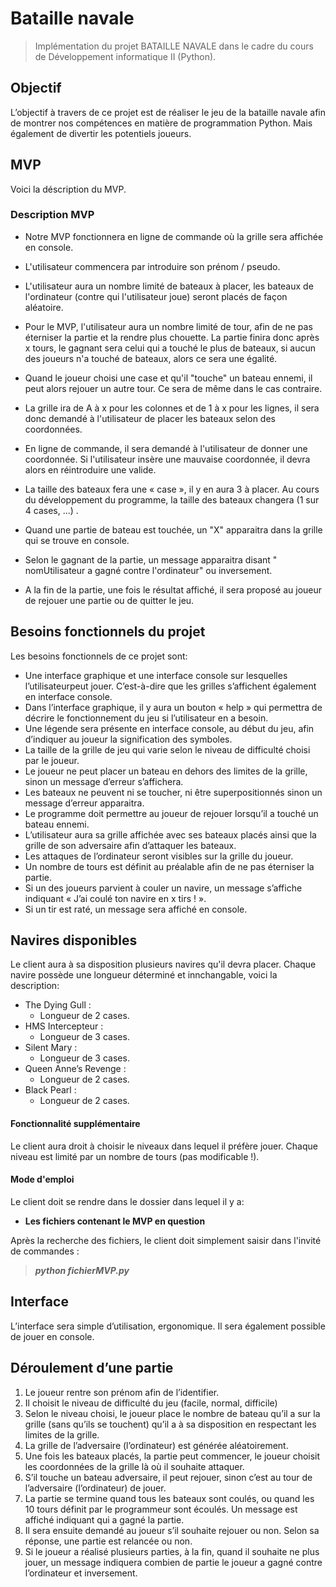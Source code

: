 # Bataille navale
> Implémentation du projet BATAILLE NAVALE dans le cadre du cours de Développement informatique II (Python).

## Objectif
L’objectif à travers de ce projet est de réaliser le jeu de la bataille navale afin de montrer nos compétences en matière de programmation Python. Mais également de divertir les potentiels joueurs.

## MVP
Voici la déscription du MVP.

### Description MVP
* Notre MVP fonctionnera en ligne de commande où la grille sera affichée en console. 

* L'utilisateur commencera par introduire son prénom / pseudo.

* L'utilisateur aura un nombre limité de bateaux à placer, les bateaux de l'ordinateur (contre qui l'utilisateur joue) seront placés de façon aléatoire.

* Pour le MVP, l'utilisateur aura un nombre limité de tour, afin de ne pas éterniser la partie et la rendre plus chouette. La partie finira donc après x tours, le gagnant sera celui qui a touché le plus de bateaux, si aucun des joueurs n'a touché de bateaux, alors ce sera une égalité.

* Quand le joueur choisi une case et qu'il "touche" un bateau ennemi, il peut alors rejouer un autre tour. Ce sera de même dans le cas contraire.

* La grille ira de A à x pour les colonnes et de 1 à x pour les lignes, il sera donc demandé à l'utilisateur de placer les bateaux selon des coordonnées.

* En ligne de commande, il sera demandé à l'utilisateur de donner une coordonnée. Si l'utilisateur insère une mauvaise coordonnée, il devra alors en réintroduire une valide.

* La taille des bateaux fera une « case », il y en aura 3 à placer. Au cours du développement du programme, la taille des bateaux changera (1 sur 4 cases, ...) .

* Quand une partie de bateau est touchée, un "X" apparaitra dans la grille qui se trouve en console.

* Selon le gagnant de la partie, un message apparaitra disant " nomUtilisateur a gagné contre l'ordinateur" ou inversement.

* A la fin de la partie, une fois le résultat affiché, il sera proposé au joueur de rejouer une partie ou de quitter le jeu.
## Besoins fonctionnels du projet
Les besoins fonctionnels de ce projet sont:
* Une interface graphique et une interface console sur lesquelles l’utilisateurpeut jouer. C’est-à-dire que les grilles s’affichent également en interface console.
* Dans l’interface graphique, il y aura un bouton « help » qui permettra de décrire le fonctionnement du jeu si l’utilisateur en a besoin.
* Une légende sera présente en interface console, au début du jeu, afin d’indiquer au joueur la signification des symboles.
* La taille de la grille de jeu qui varie selon le niveau de difficulté choisi par le joueur.
* Le joueur ne peut placer un bateau en dehors des limites de la grille, sinon un message d’erreur s’affichera.
* Les bateaux ne peuvent ni se toucher, ni être superpositionnés sinon un message d’erreur apparaitra.
* Le programme doit permettre au joueur de rejouer lorsqu’il a touché un bateau ennemi.
* L’utilisateur aura sa grille affichée avec ses bateaux placés ainsi que la grille de son adversaire afin d’attaquer les bateaux.
* Les attaques de l’ordinateur seront visibles sur la grille du joueur.
* Un nombre de tours est définit au préalable afin de ne pas éterniser la partie.
* Si un des joueurs parvient à couler un navire, un message s’affiche indiquant « J’ai coulé ton navire en x tirs ! ».
* Si un tir est raté, un message sera affiché en console.

## Navires disponibles
Le client aura à sa disposition plusieurs navires qu'il devra placer.
Chaque navire possède une longueur déterminé et innchangable, voici la description:
* The Dying Gull :
    * Longueur de 2 cases.
* HMS Intercepteur :
    * Longueur de 3 cases.
* Silent Mary :
    * Longueur de 3 cases.
* Queen Anne’s Revenge :
    * Longueur de 2 cases.
* Black Pearl :
    * Longueur de 2 cases.

#### Fonctionnalité supplémentaire
Le client aura droit à choisir le niveaux dans lequel il préfère jouer. Chaque niveau est limité par un nombre de tours (pas modificable !).

#### Mode d'emploi

Le client doit se rendre dans le dossier dans lequel il y a:
 * **__Les fichiers contenant le MVP en question__** 

Après la recherche des fichiers, le client doit simplement saisir dans l'invité de commandes :
 > **_python fichierMVP.py_**



## Interface
L’interface sera simple d’utilisation, ergonomique. Il sera également possible de jouer en console.


## Déroulement d’une partie

1. Le joueur rentre son prénom afin de l’identifier.
2. Il choisit le niveau de difficulté du jeu (facile, normal, difficile)
3. Selon le niveau choisi, le joueur place le nombre de bateau qu’il a sur la grille (sans qu’ils se touchent) qu’il a à sa disposition en respectant les limites de la grille.
4. La grille de l’adversaire (l’ordinateur) est générée aléatoirement.
5. Une fois les bateaux placés, la partie peut commencer, le joueur choisit les coordonnées de la grille là où il souhaite attaquer.
6. S’il touche un bateau adversaire, il peut rejouer, sinon c’est au tour de l’adversaire (l’ordinateur) de jouer.
7. La partie se termine quand tous les bateaux sont coulés, ou quand les 10 tours définit par le programmeur sont écoulés. Un message est affiché indiquant qui a gagné la partie.
8. Il sera ensuite demandé au joueur s’il souhaite rejouer ou non. Selon sa réponse, une partie est relancée ou non.
9. Si le joueur a réalisé plusieurs parties, à la fin, quand il souhaite ne plus jouer, un message indiquera combien de partie le joueur a gagné contre l’ordinateur et inversement.
